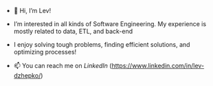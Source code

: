 - 👋 Hi, I’m Lev!
-  I’m interested in all kinds of Software Engineering. My experience is mostly related to data, ETL, and back-end
-  I enjoy solving tough problems, finding efficient solutions, and optimizing processes!

- 📫 You can reach me on *LinkedIn* (https://www.linkedin.com/in/lev-dzhepko/)

<!---
levdjepko/levdjepko is a ✨ special ✨ repository because its `README.md` (this file) appears on your GitHub profile.
You can click the Preview link to take a look at your changes.
--->
